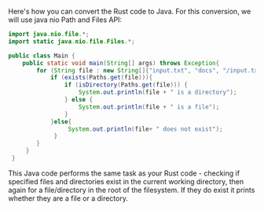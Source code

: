 Here's how you can convert the Rust code to Java.
For this conversion, we will use java nio Path and Files API:

```java
import java.nio.file.*;
import static java.nio.file.Files.*;

public class Main {
    public static void main(String[] args) throws Exception{
        for (String file : new String[]{"input.txt", "docs", "/input.txt", "/docs"}){
            if (exists(Paths.get(file))){
                if (isDirectory(Paths.get(file))) {
                    System.out.println(file + " is a directory");
                } else {
                    System.out.println(file + " is a file");
                } 
            }else{
                 System.out.println(file+ " does not exist");  
             }      
        }   
     }
 }
```
This Java code performs the same task as your Rust code - checking if specified files and directories exist in the current working directory, then again for a file/directory in the root of the filesystem. If they do exist it prints whether they are a file or a directory.
